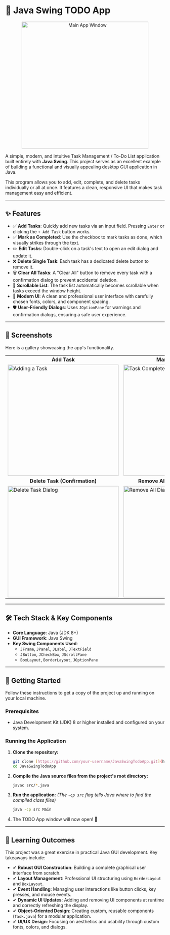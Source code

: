 # 📝 Java Swing TODO App

<p align="center">
  <img src="https://github.com/user-attachments/assets/3ebe7abd-f777-4a82-9a8e-15fdb6ff4e16" width="400" alt="Main App Window"/>
</p>

A simple, modern, and intuitive Task Management / To-Do List application built entirely with **Java Swing**. This project serves as an excellent example of building a functional and visually appealing desktop GUI application in Java.

This program allows you to add, edit, complete, and delete tasks individually or all at once. It features a clean, responsive UI that makes task management easy and efficient.

---

## ✨ Features

-   ✅ **Add Tasks**: Quickly add new tasks via an input field. Pressing `Enter` or clicking the `+ Add Task` button works.
-   ✅ **Mark as Completed**: Use the checkbox to mark tasks as done, which visually strikes through the text.
-   ✏️ **Edit Tasks**: Double-click on a task's text to open an edit dialog and update it.
-   ❌ **Delete Single Task**: Each task has a dedicated delete button to remove it.
-   🗑️ **Clear All Tasks**: A "Clear All" button to remove every task with a confirmation dialog to prevent accidental deletion.
-   📜 **Scrollable List**: The task list automatically becomes scrollable when tasks exceed the window height.
-   🎨 **Modern UI**: A clean and professional user interface with carefully chosen fonts, colors, and component spacing.
-   🛡️ **User-Friendly Dialogs**: Uses `JOptionPane` for warnings and confirmation dialogs, ensuring a safe user experience.

---

## 📸 Screenshots

Here is a gallery showcasing the app's functionality.

<table align="center">
  <tr>
    <td align="center"><strong>Add Task</strong></td>
    <td align="center"><strong>Mark as Complete</strong></td>
  </tr>
  <tr>
    <td><img src="https://github.com/user-attachments/assets/5bbebfb4-84fe-405c-9efe-50f2d34587c5" width="350" alt="Adding a Task"></td>
    <td><img src="https://github.com/user-attachments/assets/ebe39d8b-8f70-42bd-b0a8-7429b1dcf966" width="350" alt="Task Completed"></td>
  </tr>
  <tr>
    <td align="center"><strong>Delete Task (Confirmation)</strong></td>
    <td align="center"><strong>Remove All Tasks (Confirmation)</strong></td>
  </tr>
  <tr>
    <td><img src="https://github.com/user-attachments/assets/300d4ab3-6dd0-4d24-aab9-bc4f0001e329" width="350" alt="Delete Task Dialog"></td>
    <td><img src="https://github.com/user-attachments/assets/7febc895-146a-4660-9436-0ba56bbf7870" width="350" alt="Remove All Dialog"></td>
  </tr>
</table>

---

## 🛠️ Tech Stack & Key Components

-   **Core Language**: Java (JDK 8+)
-   **GUI Framework**: Java Swing
-   **Key Swing Components Used**:
    -   `JFrame`, `JPanel`, `JLabel`, `JTextField`
    -   `JButton`, `JCheckBox`, `JScrollPane`
    -   `BoxLayout`, `BorderLayout`, `JOptionPane`

---

## 🚀 Getting Started

Follow these instructions to get a copy of the project up and running on your local machine.

### Prerequisites

-   Java Development Kit (JDK) 8 or higher installed and configured on your system.

### Running the Application

1.  **Clone the repository:**
    ```bash
    git clone [https://github.com/your-username/JavaSwingTodoApp.git](https://github.com/your-username/JavaSwingTodoApp.git)
    cd JavaSwingTodoApp
    ```

2.  **Compile the Java source files from the project's root directory:**
    ```bash
    javac src/*.java
    ```

3.  **Run the application:**
    *(The `-cp src` flag tells Java where to find the compiled class files)*
    ```bash
    java -cp src Main
    ```
4.  The TODO App window will now open! 🎉

---

## 📖 Learning Outcomes

This project was a great exercise in practical Java GUI development. Key takeaways include:
-   ✔ **Robust GUI Construction**: Building a complete graphical user interface from scratch.
-   ✔ **Layout Management**: Professional UI structuring using `BorderLayout` and `BoxLayout`.
-   ✔ **Event Handling**: Managing user interactions like button clicks, key presses, and mouse events.
-   ✔ **Dynamic UI Updates**: Adding and removing UI components at runtime and correctly refreshing the display.
-   ✔ **Object-Oriented Design**: Creating custom, reusable components (`Task.java`) for a modular application.
-   ✔ **UI/UX Design**: Focusing on aesthetics and usability through custom fonts, colors, and dialogs.

